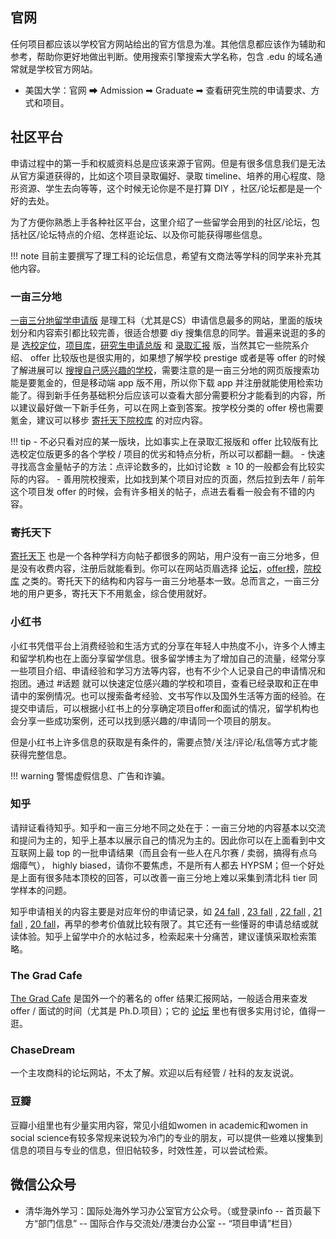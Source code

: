 ## 官网

任何项目都应该以学校官方网站给出的官方信息为准。其他信息都应该作为辅助和参考，帮助你更好地做出判断。使用搜索引擎搜索大学名称，包含 .edu 的域名通常就是学校官方网站。

- 美国大学：官网 ➡ Admission ➡ Graduate ➡ 查看研究生院的申请要求、方式和项目。

## 社区平台

申请过程中的第一手和权威资料总是应该来源于官网。但是有很多信息我们是无法从官方渠道获得的，比如这个项目录取偏好、录取 timeline、培养的用心程度、隐形资源、学生去向等等，这个时候无论你是不是打算 DIY ，社区/论坛都是是一个好的去处。

为了方便你熟悉上手各种社区平台，这里介绍了一些留学会用到的社区/论坛，包括社区/论坛特点的介绍、怎样逛论坛、以及你可能获得哪些信息。

!!! note
  目前主要撰写了理工科的论坛信息，希望有文商法等学科的同学来补充其他内容。

### 一亩三分地

[一亩三分地留学申请版](https://www.1point3acres.com/bbs/offer) 是理工科（尤其是CS）申请信息最多的网站，里面的版块划分和内容索引都比较完善，很适合想要 diy 搜集信息的同学。普遍来说逛的多的是 [选校定位](https://www.1point3acres.com/bbs/forum-79-1.html)，[项目库](https://offer.1point3acres.com/db/programs/--)，[研究生申请总版](https://www.1point3acres.com/bbs/forum-27-1.html) 和 [录取汇报](https://www.1point3acres.com/bbs/forum-82-1.html) 版，当然其它一些院系介绍、 offer 比较版也是很实用的，如果想了解学校 prestige 或者是等 offer 的时候了解进展可以 [搜搜自己感兴趣的学校](https://www.1point3acres.com/bbs/tag.html?category=2)，需要注意的是一亩三分地的网页版搜索功能是要氪金的，但是移动端 app 版不用，所以你下载 app 并注册就能使用检索功能了。得到新手任务基础积分后应该可以查看大部分需要积分才能看到的内容，所以建议最好做一下新手任务，可以在网上查到答案。按学校分类的 offer 榜也需要氪金，建议可以移步 [寄托天下院校库](https://schools.gter.net/) 的对应内容。

!!! tip
    - 不必只看对应的某一版块，比如事实上在录取汇报版和 offer 比较版有比选校定位版更多的各个学校 / 项目的优劣和特点分析，所以可以都翻一翻。
    - 快速寻找高含金量帖子的方法：点评论数多的，比如讨论数 $\geq 10$ 的一般都会有比较实际的内容。
    - 善用院校搜索，比如找到某个项目对应的页面，然后拉到去年 / 前年这个项目发 offer 的时候，会有许多相关的帖子，点进去看看一般会有不错的内容。

### 寄托天下

[寄托天下](https://bbs.gter.net/) 也是一个各种学科方向帖子都很多的网站，用户没有一亩三分地多，但是没有收费内容，注册后就能看到。你可以在网站页眉选择 [论坛](https://bbs.gter.net/)，[offer榜](https://offer.gter.net/)，[院校库](https://schools.gter.net/) 之类的。寄托天下的结构和内容与一亩三分地基本一致。总而言之，一亩三分地的用户更多，寄托天下不用氪金，综合使用就好。

### 小红书

小红书凭借平台上消费经验和生活方式的分享在年轻人中热度不小，许多个人博主和留学机构也在上面分享留学信息。很多留学博主为了增加自己的流量，经常分享一些项目介绍、申请经验和学习方法等内容，也有不少个人记录自己的申请情况和抱团。通过 #话题 就可以快速定位感兴趣的学校和项目，查看已经录取和正在申请中的案例情况。也可以搜索备考经验、文书写作以及国外生活等方面的经验。在提交申请后，可以根据小红书上的分享确定项目offer和面试的情况，留学机构也会分享一些成功案例，还可以找到感兴趣的/申请同一个项目的朋友。

但是小红书上许多信息的获取是有条件的，需要点赞/关注/评论/私信等方式才能获得完整信息。

!!! warning
    警惕虚假信息、广告和诈骗。

### 知乎

请辩证看待知乎。知乎和一亩三分地不同之处在于：一亩三分地的内容基本以交流和提问为主的，知乎上基本以展示自己的情况为主的。因此你可以在上面看到中文互联网上最 top 的一批申请结果（而且会有一些人在凡尔赛 / 卖弱，搞得有点乌烟瘴气）， highly biased，请你不要焦虑，不是所有人都去 HYPSM；但一个好处是上面有很多陆本顶校的回答，可以改善一亩三分地上难以采集到清北科 tier 同学样本的问题。

知乎申请相关的内容主要是对应年份的申请记录，如 [24 fall](https://www.zhihu.com/question/443613502/answer/2818895221) , [23 fall](https://www.zhihu.com/question/360515552) , [22 fall](https://www.zhihu.com/question/379814619) , [21 fall](https://www.zhihu.com/question/357928233/answer/1668324597) , [20 fall](https://www.zhihu.com/question/318624725/answer/1265464156)，再早的参考价值就比较有限了。其它还有一些懂哥的申请总结或就读体验。知乎上留学中介的水帖过多，检索起来十分痛苦，建议谨慎采取检索策略。

### The Grad Cafe

[The Grad Cafe](https://www.thegradcafe.com/) 是国外一个的著名的 offer 结果汇报网站，一般适合用来查发 offer / 面试的时间（尤其是 Ph.D.项目）；它的 [论坛](https://forum.thegradcafe.com/) 里也有很多实用讨论，值得一逛。


### ChaseDream

一个主攻商科的论坛网站，不太了解。欢迎以后有经管 / 社科的友友说说。

### 豆瓣

豆瓣小组里也有少量实用内容，常见小组如women in academic和women in social science有较多常规来说较为冷门的专业的朋友，可以提供一些难以搜集到信息的项目与专业的信息，但旧帖较多，时效性差，可以尝试检索。

## 微信公众号

- 清华海外学习：国际处海外学习办公室官方公众号。（或登录info -- 首页最下方“部门信息” -- 国际合作与交流处/港澳台办公室 -- “项目申请”栏目）

